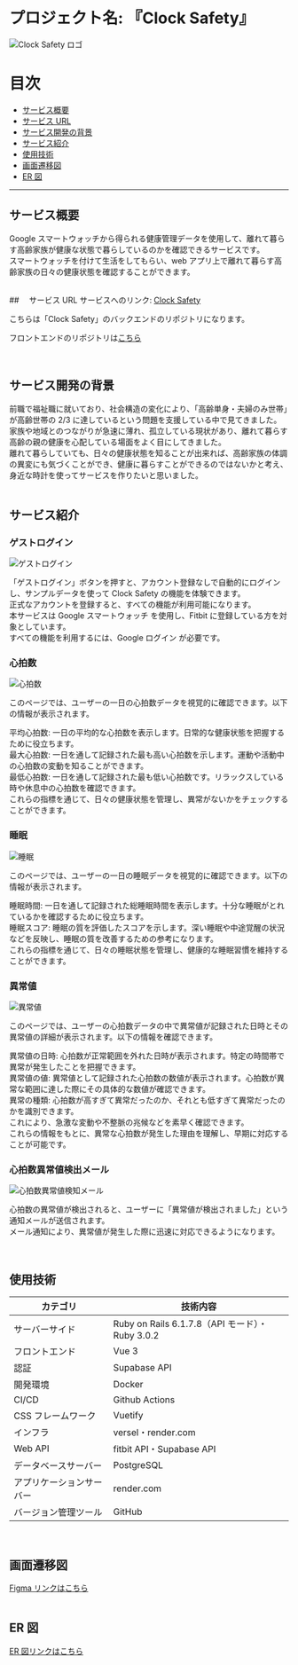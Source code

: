 # プロジェクト名: 『Clock Safety』

![Clock Safety ロゴ](https://github.com/user-attachments/assets/bbc15af6-f210-4ce8-ad6b-08fa6ddd1fb5)

# 目次

- [サービス概要](#サービス概要)
- [サービス URL](#サービス-url)
- [サービス開発の背景](#サービス開発の背景)
- [サービス紹介](#サービス紹介)
- [使用技術](#使用技術)
- [画面遷移図](#画面遷移図)
- [ER 図](#er図)

---

## サービス概要

Google スマートウォッチから得られる健康管理データを使用して、離れて暮らす高齢家族が健康な状態で暮らしているのかを確認できるサービスです。  
スマートウォッチを付けて生活をしてもらい、web アプリ上で離れて暮らす高齢家族の日々の健康状態を確認することができます。  
<br>

##　 サービス URL
サービスへのリンク: [Clock Safety](https://www.clock-safety.com/)

こちらは「Clock Safety」のバックエンドのリポジトリになります。

フロントエンドのリポジトリは[こちら](https://github.com/yuki0877/Clock-Safety-Front)

<br>

## サービス開発の背景

前職で福祉職に就いており、社会構造の変化により、「高齢単身・夫婦のみ世帯」が高齢世帯の 2/3 に達しているという問題を支援している中で見てきました。家族や地域とのつながりが急速に薄れ、孤立している現状があり、離れて暮らす高齢の親の健康を心配している場面をよく目にしてきました。  
離れて暮らしていても、日々の健康状態を知ることが出来れば、高齢家族の体調の異変にも気づくことができ、健康に暮らすことができるのではないかと考え、身近な時計を使ってサービスを作りたいと思いました。  
<br>

## サービス紹介

### ゲストログイン

![ゲストログイン](https://github.com/user-attachments/assets/111c9ca0-5b83-4e0d-8801-df3fbcd6499f)

「ゲストログイン」ボタンを押すと、アカウント登録なしで自動的にログインし、サンプルデータを使って Clock Safety の機能を体験できます。  
正式なアカウントを登録すると、すべての機能が利用可能になります。  
本サービスは Google スマートウォッチ を使用し、Fitbit に登録している方を対象としています。  
すべての機能を利用するには、Google ログイン が必要です。

### 心拍数

![心拍数](https://github.com/user-attachments/assets/45a139cb-bad8-4db5-9782-8d6938ea91eb)

このページでは、ユーザーの一日の心拍数データを視覚的に確認できます。以下の情報が表示されます。

平均心拍数: 一日の平均的な心拍数を表示します。日常的な健康状態を把握するために役立ちます。  
最大心拍数: 一日を通して記録された最も高い心拍数を示します。運動や活動中の心拍数の変動を知ることができます。  
最低心拍数: 一日を通して記録された最も低い心拍数です。リラックスしている時や休息中の心拍数を確認できます。  
これらの指標を通じて、日々の健康状態を管理し、異常がないかをチェックすることができます。

### 睡眠

![睡眠](https://github.com/user-attachments/assets/d0d8854a-1cb7-4918-921a-20dab1c2df54)

このページでは、ユーザーの一日の睡眠データを視覚的に確認できます。以下の情報が表示されます。

睡眠時間: 一日を通して記録された総睡眠時間を表示します。十分な睡眠がとれているかを確認するために役立ちます。  
睡眠スコア: 睡眠の質を評価したスコアを示します。深い睡眠や中途覚醒の状況などを反映し、睡眠の質を改善するための参考になります。  
これらの指標を通じて、日々の睡眠状態を管理し、健康的な睡眠習慣を維持することができます。

### 異常値

![異常値](https://github.com/user-attachments/assets/cd26fbf7-f3c1-4eff-8cf3-db31adf27a05)

このページでは、ユーザーの心拍数データの中で異常値が記録された日時とその異常値の詳細が表示されます。以下の情報を確認できます。

異常値の日時: 心拍数が正常範囲を外れた日時が表示されます。特定の時間帯で異常が発生したことを把握できます。  
異常値の値: 異常値として記録された心拍数の数値が表示されます。心拍数が異常な範囲に達した際にその具体的な数値が確認できます。  
異常の種類: 心拍数が高すぎて異常だったのか、それとも低すぎて異常だったのかを識別できます。  
これにより、急激な変動や不整脈の兆候などを素早く確認できます。  
これらの情報をもとに、異常な心拍数が発生した理由を理解し、早期に対応することが可能です。

### 心拍数異常値検出メール

![心拍数異常値検知メール](https://github.com/user-attachments/assets/30aa1351-a2bb-40af-9c46-9955d906a1cd)

心拍数の異常値が検出されると、ユーザーに「異常値が検出されました」という通知メールが送信されます。  
メール通知により、異常値が発生した際に迅速に対応できるようになります。

<br>

## 使用技術

| カテゴリ                 | 技術内容                                        |
| ------------------------ | ----------------------------------------------- |
| サーバーサイド           | Ruby on Rails 6.1.7.8（API モード）・Ruby 3.0.2 |
| フロントエンド           | Vue 3                                           |
| 認証                     | Supabase API                                    |
| 開発環境                 | Docker                                          |
| CI/CD                    | Github Actions                                  |
| CSS フレームワーク       | Vuetify                                         |
| インフラ                 | versel・render.com                              |
| Web API                  | fitbit API・Supabase API                        |
| データベースサーバー     | PostgreSQL                                      |
| アプリケーションサーバー | render.com                                      |
| バージョン管理ツール     | GitHub                                          |

<br>

## 画面遷移図

[Figma リンクはこちら](https://www.figma.com/design/UMn6QEW28fiYXKHVa8SbMi/Untitled?node-id=0-1&t=PYdP1WfHSxMrE3SF-0)  
<br>

## ER 図

[ER 図リンクはこちら](https://drive.google.com/file/d/1F67qDpe38e0mCpme2DoIlTHbOx2tGzr0/view?usp=sharing)
